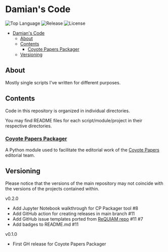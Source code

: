 # Damian's Code

![Top Language](https://img.shields.io/github/languages/top/damian-romero/damians_code?style=for-the-badge) ![Release](https://img.shields.io/github/v/release/damian-romero/damians_code?style=for-the-badge) ![License](https://img.shields.io/github/license/damian-romero/damians_code?color=blue&style=for-the-badge)

- [Damian's Code](#damians-code)
  - [About](#about)
  - [Contents](#contents)
    - [Coyote Papers Packager](#coyote-papers-packager)
  - [Versioning](#versioning)

## About

Mostly single scripts I've written for different purposes.

## Contents

Code in this repository is organized in individual directories.

You may find README files for each script/module/project in their respective directories.

### [Coyote Papers Packager](https://github.com/damian-romero/damians_code/tree/main/cp_packager)

A Python module used to facilitate the editorial work of the [Coyote Papers](https://coyotepapers.sbs.arizona.edu/) editorial team.

## Versioning

Please notice that the versions of the main repository may not coincide with the versions of the projects contained within.

v0.2.0
* Add Jupyter Notebook walkthrough for CP Packager tool #8
* Add GitHub action for creating releases in main branch #11
* Add GitHub issue templates ported from [ReQUIAM repo](https://github.com/ualibraries/ReQUIAM) #11 #7
* Add badges to README.md #11

v0.1.0
* First GH release for Coyote Papers Packager